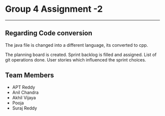 Group 4 Assignment -2
===================
----------

Regarding Code conversion
-------------
The java file is changed into a different language, its converted to cpp.

The planning board is created.
Sprint backlog is filled and assigned.
List of git operations done. 
User stories which influenced the sprint choices. 

Team Members 
-------------
 - APT Reddy
 - Anil Chandra
 - Akhil Vijaya
 - Pooja
 - Suraj Reddy





































































































































































































































































































































































































































































